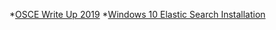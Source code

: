 

*[OSCE Write Up 2019](/osce_writeup.html "oscewriteup")
*[Windows 10 Elastic Search Installation](/elastic_installation.html "elasticsearchinstallation")
